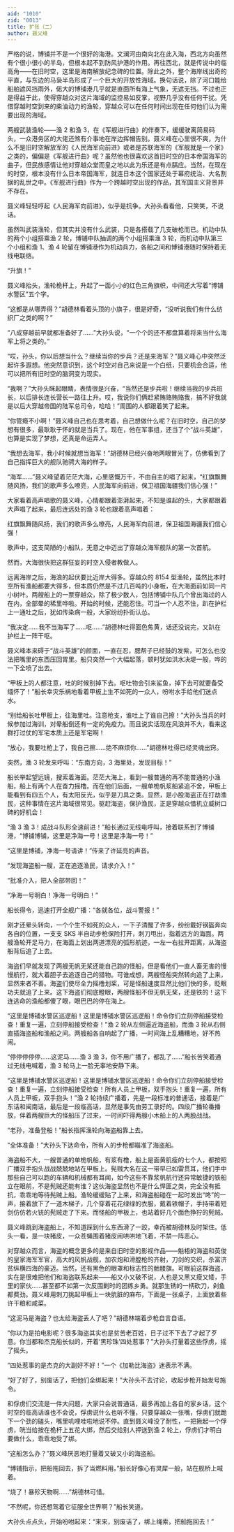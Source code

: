 ```yaml
---
aid: "1010"
zid: "0013"
title: 扩张（二）
author: 聂义峰
---
```


严格的说，博铺并不是一个很好的海港。文澜河由南向北在此入海，西北方向虽然有个很小很小的半岛，但根本起不到防风护港的作用。再往西北，就是传说中的临高角——在旧时空，这里是海南解放纪念碑的位置。除此之外，整个海岸线出奇的平直，与东边的马袅半岛形成了一个巨大的开放性海域。换句话说，除了河口能给船舶遮风挡雨外，偌大的博铺港几乎就是直面所有海上气象，无遮无挡。不过也正是得益于此，使得穿越众对这片海域的监控易如反掌，视野几乎没有任何干扰。凭借穿越时空到来的柴油动力的渔轮，穿越众可以在任何时间出现在任何他们认为需要出现的海域。

两艘武装渔轮——渔 2 和渔 3，在《军舰进行曲》的伴奏下，缓缓驶离简易码头，一众港务区的大佬还煞有介事地在岸边挥帽告别。聂义峰在心里很不爽，为什么不是旧时空解放军的《人民海军向前进》或者是苏联海军的《军舰就是一个家》之类的，偏偏是《军舰进行曲》呢？虽然他也很喜欢这首旧时空的日本帝国海军的曲子，但民族感情让他对穿越众堂而皇之地以此为乐还是有点膈应。当然，在现在的时空，根本没有什么日本帝国海军，就连日本这个国家还处于幕府统治、大名割据的乱世之中。《军舰进行曲》作为一个跨越时空出现的作品，其军国主义背景并不存在。

聂义峰轻轻哼起《人民海军向前进》，似乎是抗争。大孙头看看他，只笑笑，不说话。

虽然叫武装渔轮，但其实并没有什么武装，只是各搭载了几支破枪而已。机动中队的两个小组搭乘渔 2 轮，博铺中队抽调的两个小组搭乘渔 3 轮，而机动中队第三个小组和渔 1、渔 4 轮留在博铺港作为机动兵力，各船之间和博铺港随时保持着无线电联络。

“升旗！”

聂义峰抬头，渔轮桅杆上，升起了一面小小的红色三角旗帜，中间还大写着“博铺水警区”五个字。

“这都是从哪弄得？”胡德林看着头顶的小旗子，很是好奇，“没听说我们有什么纺织厂之类的啊？”

“八成穿越前早就都准备好了……”大孙头说，“一个个的还不都盘算着将来当什么海军上将之类的。”

“哎，孙头，你以后想当什么？继续当你的步兵？还是来海军？”聂义峰心中突然泛起许多遐想。他突然意识到，这个时空对自己来说是一个白纸，只要机会合适，他可以把所有旧时空的脑洞变为现实。

“我啊？”大孙头眯起眼睛，表情很是兴奋，“当然还是步兵啦！继续当我的步兵班长，以后排长连长营长一路往上升。哎，我说你们俩赶紧贿赂贿赂我，搞不好我就是以后大穿越帝国的陆军总司令，哈哈！”周围的人都跟着笑了起来。

“你管瘾不小啊！”聂义峰自己也在思考着，自己想做什么呢？在旧时空，自己的梦想有很多，最耿耿于怀的就是当兵了。现在，他在军事组，还当了个“战斗英雄”，也算是实现了梦想，还真是命运弄人。

“我想去海军，我小时候就想当海军！”胡德林已经兴奋地两眼冒光了，仿佛看到了自己指挥巨大的舰队驰骋大海的样子。

“海军……”聂义峰望着茫茫大海，心里感慨万千，不由自主的唱了起来，“红旗飘舞随风扬，我们的歌声多么嘹亮，人民海军向前进，保卫祖国海疆我们信心强！”

大家看着高声唱歌的聂义峰，心情都跟着澎湃起来，不知是谁起的头，大家都跟着大声唱了起来，最后连远处的渔 3 轮也跟着高声唱着：

红旗飘舞随风扬，我们的歌声多么嘹亮，人民海军向前进，保卫祖国海疆我们信心强！

歌声中，这支简陋的小船队，无意之中迈出了穿越众海军舰队的第一次首航。

然而，大海很快把这群狂妄的时空入侵者教做人。

远离海岸之后，海浪的起伏要比近岸大得多。穿越众的 8154 型渔轮，虽然比本时空所有渔船都要大得多，但本质仍然是不过几百吨的小身板，在大海面前如同一片小树叶。两艘船上的一票穿越众，除了极少数人，包括博铺中队几个曾出海过的人在内，全部晕的稀里哗啦。开始的时候，还能忍住。可当一个人忍不住，趴在护栏上一通吐之后，犹如传染病一般，大家纷纷扑街认怂。

“我决定……我不当海军了……呕……”胡德林吐得面色焦黄，话还没说完，又趴在护栏上一阵干呕。

聂义峰本来碍于“战斗英雄”的颜面，一直在忍，腮帮子已经鼓的发紫，可怎么也没法把嘴里的东西压回胃里。船只突然一个大幅起落，顿时犹如洪水决堤一般，哗的一下全喷了出去。

“甲板上的人都注意，吐的时候别掉下去。呕吐物会引来鲨鱼，掉下去可就要备受缅怀了！”船长幸灾乐祸地看着甲板上生不如死的一众人，吩咐水手给他们送点水。

“别给船长吐甲板上，往海里吐。注意枪支，谁吐上了谁自己擦！”大孙头当兵的时候参加过海训，对晕船倒还有一定的免疫力。而且说实话现在风浪并不大，看来这群打过仗的军宅本质上还是军宅啊！

“放心，我要吐枪上了，我自己擦……绝不麻烦你……”胡德林吐得已经灵魂出窍。

突然，渔 3 轮发来呼叫：“东南方向，3 海里处，发现目标！”

船长举起望远镜，搜索着海面。茫茫大海上，看到一艘普通的再不能普通的小渔船，船上有两个人在奋力摇橹。而在他们后面，一艘单桅帆浆船紧追不舍，甲板上能看到有四五个人，有太阳反光，似乎是刀具之类。显然，是小股海盗正在打劫渔民，这种事情在这片海域很常见。驱赶海盗，保护渔民，正是穿越众借机立威树口碑的好机会！

“渔 3 渔 3！成战斗队形全速前进！”船长通过无线电呼叫，接着联系到了博铺港，“博铺博铺，这里是净海一号！这里是净海一号！”

“这里是博铺，净海一号请讲！”传来了许延亮的声音。

“发现海盗船一艘，正在追逐渔民，请求介入！”

“批准介入，把人全部带回！”

“净海一号明白！净海一号明白！”

船长得令，迅速打开全舰广播：“各就各位，战斗警报！”

刚才还晕头转向，一个个生不如死的众人，一下子清醒了许多，纷纷戴好钢盔奔向各自的位置，一支支 SKS 半自动步枪保险打开，刺刀甩出，指着远方的海面。两艘渔轮开足马力，在海面上划出两道漂亮的弧形航迹，一左一右拉开距离，从海盗船背后追了上去。

海盗们早就发现了两艘无帆无桨还能自己跑的怪船，但是看他们一直人畜无害的慢慢航行，就大着胆子去追逐自己的猎物。可谁成想，两艘怪船突然转向追了上来，显然来者不善。海盗们使尽全力摇橹划桨，可是怪船速度显然比他们快的多，眨眼功夫就追了上来。这下海盗们彻底瞪眼，两艘怪船不但无帆无桨，还是铁的！这下连逃命的渔船都傻了眼，眼巴巴的停在海上。

“这里是博铺水警区巡逻船！这里是博铺水警区巡逻船！命令你们立刻停船接受检查！重复一遍，立刻停船接受检查！”渔 2 轮从左侧逼近海盗船，而渔 3 轮从右侧直插海盗船和渔船之间。两艘船各自响起了广播，一时间海上乱糟糟地，好不热闹。

“停停停停停……这泥马……渔 3 渔 3，你不用广播了，都乱了……”船长苦笑着通过无线电喊着，渔 3 轮马上一脸无辜地安静下来。

“这里是博铺水警区巡逻船！这里是博铺水警区巡逻船！命令你们立刻停船接受检查！重复一遍，立刻停船接受检查！所有人员上甲板，双手抱头！重复一遍，所有人员上甲板，双手抱头！”渔 2 轮持续广播着，先是一段标准的普通话，接着是广东话和闽南话，最后是一段临高话，显然是事先由劳工录好的。四段广播轮番播放，伴着两艘巨大的怪船压了过来，一时间吓得两艘小木船上的人两股战战。

“老孙，准备登船！”船长指挥渔轮向海盗船靠上去。

“全体准备！”大孙头下达命令，所有人的步枪都瞄准了海盗船。

海盗船不大，一艘普通的单桅帆船，有浆有橹，船上是面黄肌瘦的七个人，都按照广播双手抱头战战兢兢地站在甲板上。髡贼大名在这一带早已如雷贯耳，他们手中那些自己可以跑的车辆和机械都有耳闻，如今这些不靠浆帆航行还异常敏捷的铁船立在眼前，不是髡贼还能有谁？这伙海盗显然也不是什么悍匪之类，完全没有抵抗，乖乖地等待髡贼上船。渔轮缓缓贴了上来，和海盗船碰在一起时发出“咚”的一声，接着放下了一道木梯子，几个穿着花花绿绿的衣服，戴着铁帽子，手持带着短剑仿仿若火铳的髡贼走了下来。而怪船的甲板上，也站着好几个面色狰狞的髡贼。

聂义峰跳到海盗船上，不知道踩到什么东西滑了一跤，幸而被胡德林及时架住。低头一看，是一块猪皮，一众苍蝇围着猪皮闹哄哄地飞着，不禁一阵恶心。

对穿越众而言，海盗的概念更多的是来自旧时空的影视作品——魁梧的海盗和英俊的皇家海军军官，高大的风帆战舰，加农炮和滑膛枪的齐射，刀剑的交织，杀富济贫纵横四海的豪迈。当然，还有黑色的眼罩和标志性的骷髅旗。可眼前这群海盗，实在是很难把他们和海盗联系起来——船又小又破不说，人也是又黑又瘦又矮，手里的家伙……甚至都不如第一次反围剿时的团练乡勇。就那生锈的一柄砍刀，剁鱼都费劲。聂义峰用刺刀挑起甲板上一块肮脏的麻布，下面是一张桌子，上面放着些许干粮和咸菜。

“这泥马是海盗？也太给海盗丢人了吧？”胡德林端着步枪自言自语。

“你以为是拍电影呢？很多海盗其实也是贫苦老百姓，日子过不下去了才起了歹意。你当都和杰克船长似的，开着‘黑珍珠’四处惹事？”大孙头打量着这些俘虏，摇了摇头。

“四处惹事的是杰克的大副好不好！”一个《加勒比海盗》迷表示不满。

“好了好了，别废话了，把他们全绑起来！”大孙头不去讨论，收起步枪开始发号施令。

和俘虏们交流是一件大问题，大家只会说普通话，最多再加上各自的家乡话，这个时空的临高话谁也不会说，俘虏说什么也听不懂，只要穿越众一张嘴，俘虏们就跪下一个劲的磕头，嘴里叽哩哇啦地说不停。直到聂义峰没了耐性，一把揪起一个俘虏，咣当给按在桅杆上五花大绑，然后交给别人押送到渔 2 轮上，俘虏们才明白要做什么，乖乖地受了绑。

“这船怎么办？”聂义峰厌恶地打量着又破又小的海盗船。

“博铺指示，把船拖回去，拆了当燃料用。”船长好像心有灵犀一般，站在舰桥上喊着。

“烧了！暴殄天物啊……”胡德林可惜。

“不然呢，你还想驾着它征服全世界啊？”船长笑道。

大孙头点点头，开始吩咐起来：“来来，别废话了，绑上绳索，把船拖回去！”
